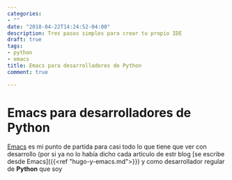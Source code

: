 ```yaml
---
categories:
- ""
date: "2018-04-22T14:24:52-04:00"
description: Tres pasos simples para crear tu propio IDE
draft: true
tags:
- python
- emacs
title: Emacs para desarrolladores de Python
comment: true

---
```


# Emacs para desarrolladores de Python

[Emacs](http://www.gnu.org/software/emacs ) es mi punto de partida para casi
todo lo que tiene que ver con desarrollo (por si ya no lo había dicho cada
artículo de estr blog [se escribe desde Emacs]({{<ref "hugo-y-emacs.md">}}) y
como desarrollador regular de **Python** que soy

